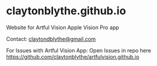 # claytonblythe.github.io


Website for Artful Vision Apple Vision Pro app

Contact: claytondblythe@gmail.com

For Issues with Artful Vision App: Open Issues in repo here https://github.com/claytonblythe/artfulvision.github.io
